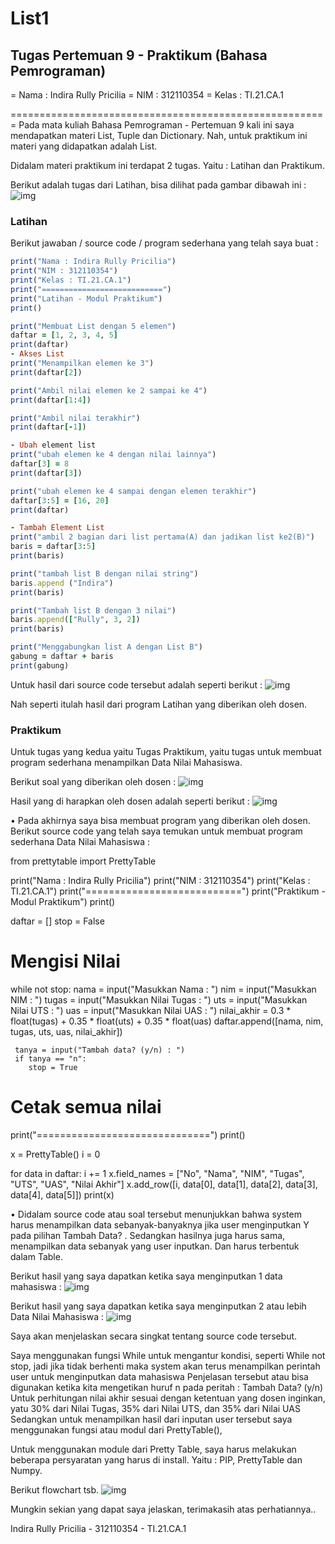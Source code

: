 # List1

## Tugas Pertemuan 9 - Praktikum (Bahasa Pemrograman)

= Nama : Indira Rully Pricilia
= NIM : 312110354
= Kelas : TI.21.CA.1

=======================================================
Pada mata kuliah Bahasa Pemrograman - Pertemuan 9 kali ini saya mendapatkan materi List, Tuple dan Dictionary. Nah, untuk praktikum ini materi yang didapatkan adalah List.

Didalam materi praktikum ini terdapat 2 tugas. Yaitu : Latihan dan Praktikum.

Berikut adalah tugas dari Latihan, bisa dilihat pada gambar dibawah ini :
![img](Screenshot/ss1.png)

### Latihan
Berikut jawaban / source code / program sederhana yang telah saya buat :

```ruby
print("Nama : Indira Rully Pricilia")
print("NIM : 312110354")
print("Kelas : TI.21.CA.1")
print("===========================")
print("Latihan - Modul Praktikum") 
print()

print("Membuat List dengan 5 elemen")
daftar = [1, 2, 3, 4, 5]
print(daftar)
- Akses List
print("Menampilkan elemen ke 3")
print(daftar[2])

print("Ambil nilai elemen ke 2 sampai ke 4")
print(daftar[1:4])

print("Ambil nilai terakhir")
print(daftar[-1])

- Ubah element list
print("ubah elemen ke 4 dengan nilai lainnya")
daftar[3] = 8
print(daftar[3])

print("ubah elemen ke 4 sampai dengan elemen terakhir")
daftar[3:5] = [16, 20]
print(daftar)

- Tambah Element List
print("ambil 2 bagian dari list pertama(A) dan jadikan list ke2(B)")
baris = daftar[3:5]
print(baris)

print("tambah list B dengan nilai string")
baris.append ("Indira")
print(baris)

print("Tambah list B dengan 3 nilai")
baris.append(["Rully", 3, 2])
print(baris)

print("Menggabungkan list A dengan List B")
gabung = daftar + baris
print(gabung)
```

Untuk hasil dari source code tersebut adalah seperti berikut :
![img](Screenshot/ss1.png)
 
Nah seperti itulah hasil dari program Latihan yang diberikan oleh dosen.

### Praktikum

Untuk tugas yang kedua yaitu Tugas Praktikum, yaitu tugas untuk membuat program sederhana menampilkan Data Nilai Mahasiswa.

Berikut soal yang diberikan oleh dosen :
![img](Screenshot/ss3.png)

Hasil yang di harapkan oleh dosen adalah seperti berikut :
![img](Screenshot/ss3.png)

• Pada akhirnya saya bisa membuat program yang diberikan oleh dosen. Berikut source code yang telah saya temukan untuk membuat program sederhana Data Nilai Mahasiswa :

from prettytable import PrettyTable

print("Nama : Indira Rully Pricilia")
print("NIM : 312110354")
print("Kelas : TI.21.CA.1")
print("===========================")
print("Praktikum - Modul Praktikum")
print()

daftar = []
stop = False

# Mengisi Nilai
while not stop:
     nama = input("Masukkan Nama : ")
     nim = input("Masukkan NIM : ")
     tugas = input("Masukkan Nilai Tugas : ")
     uts = input("Masukkan Nilai UTS : ")
     uas = input("Masukkan Nilai UAS : ")
     nilai_akhir = 0.3 * float(tugas) + 0.35 * float(uts) + 0.35 * float(uas)
     daftar.append([nama, nim, tugas, uts, uas, nilai_akhir])
         
     tanya = input("Tambah data? (y/n) : ")
     if tanya == "n":
        stop = True

# Cetak semua nilai
print("==============================")
print()

x = PrettyTable()
i = 0

for data in daftar:
     i += 1
     x.field_names = ["No", "Nama", "NIM", "Tugas", "UTS", "UAS", "Nilai Akhir"]
     x.add_row([i, data[0], data[1], data[2], data[3], data[4], data[5]])
print(x)

• Didalam source code atau soal tersebut menunjukkan bahwa system harus menampilkan data sebanyak-banyaknya jika user menginputkan Y pada pilihan Tambah Data? . Sedangkan hasilnya juga harus sama, menampilkan data sebanyak yang user inputkan. Dan harus terbentuk dalam Table.

Berikut hasil yang saya dapatkan ketika saya menginputkan 1 data mahasiswa :
![img](Screenshot/ss3.png)

Berikut hasil yang saya dapatkan ketika saya menginputkan 2 atau lebih Data Nilai Mahasiswa :
![img](Screenshot/ss3.png)

Saya akan menjelaskan secara singkat tentang source code tersebut.

Saya menggunakan fungsi While untuk mengantur kondisi, seperti While not stop, jadi jika tidak berhenti maka system akan terus menampilkan perintah user untuk menginputkan data mahasiswa
Penjelasan tersebut atau bisa digunakan ketika kita mengetikan huruf n pada peritah : Tambah Data? (y/n)
Untuk perhitungan nilai akhir sesuai dengan ketentuan yang dosen inginkan, yatu 30% dari Nilai Tugas, 35% dari Nilai UTS, dan 35% dari Nilai UAS
Sedangkan untuk menampilkan hasil dari inputan user tersebut saya menggunakan fungsi atau modul dari PrettyTable(),

Untuk menggunakan module dari Pretty Table, saya harus melakukan beberapa persyaratan yang harus di install. Yaitu : PIP, PrettyTable dan Numpy.

Berikut flowchart tsb.
![img](Screenshot/ss6.png)

Mungkin sekian yang dapat saya jelaskan, terimakasih atas perhatiannya..

Indira Rully Pricilia - 312110354 - TI.21.CA.1 

